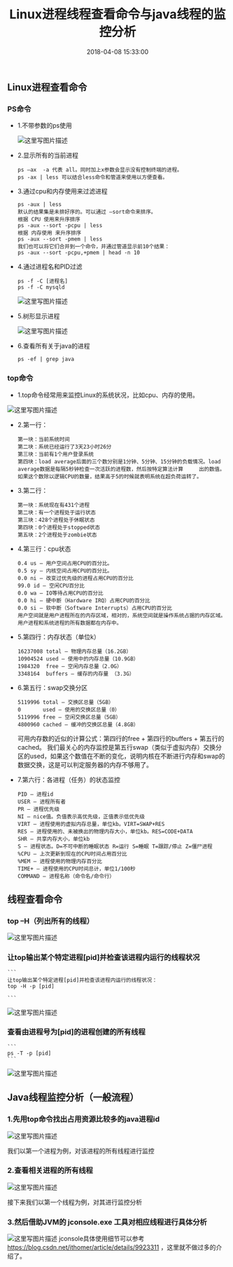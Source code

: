 ﻿---
title: Linux进程线程查看命令与java线程的监控分析
date: 2018-04-08 15:33:00
tags: 
- Linux
category: 
- Linux
description: Linux进程线程查看命令与java线程的监控分析
---

## Linux进程查看命令
### PS命令
- 1.不带参数的ps使用

	![这里写图片描述](https://img-blog.csdn.net/20180326193105204?watermark/2/text/aHR0cHM6Ly9ibG9nLmNzZG4ubmV0L2xpdWJpbjE5OTFsaXViaW4=/font/5a6L5L2T/fontsize/400/fill/I0JBQkFCMA==/dissolve/70)
	
- 2.显示所有的当前进程

	```
	ps –ax  -a 代表 all。同时加上x参数会显示没有控制终端的进程。
	ps -ax | less 可以结合less命令和管道来使用以方便查看。
	```
- 3.通过cpu和内存使用来过滤进程

	```
	ps -aux | less
	默认的结果集是未排好序的。可以通过 –sort命令来排序。
	根据 CPU 使用来升序排序
	ps -aux --sort -pcpu | less
	根据 内存使用 来升序排序
	ps -aux --sort -pmem | less
	我们也可以将它们合并到一个命令，并通过管道显示前10个结果：
	ps -aux --sort -pcpu,+pmem | head -n 10

	```
- 4.通过进程名和PID过滤

	```
	ps -f -C [进程名]
	ps -f -C mysqld
	```
	
	![这里写图片描述](https://img-blog.csdn.net/20180326193641782?watermark/2/text/aHR0cHM6Ly9ibG9nLmNzZG4ubmV0L2xpdWJpbjE5OTFsaXViaW4=/font/5a6L5L2T/fontsize/400/fill/I0JBQkFCMA==/dissolve/70)
	
- 5.树形显示进程

	![这里写图片描述](https://img-blog.csdn.net/20180326193834102?watermark/2/text/aHR0cHM6Ly9ibG9nLmNzZG4ubmV0L2xpdWJpbjE5OTFsaXViaW4=/font/5a6L5L2T/fontsize/400/fill/I0JBQkFCMA==/dissolve/70)
	
- 6.查看所有关于java的进程

	```
	ps -ef | grep java
	```
	
### top命令
- 1.top命令经常用来监控Linux的系统状况，比如cpu、内存的使用。

![这里写图片描述](https://img-blog.csdn.net/20180326194526863?watermark/2/text/aHR0cHM6Ly9ibG9nLmNzZG4ubmV0L2xpdWJpbjE5OTFsaXViaW4=/font/5a6L5L2T/fontsize/400/fill/I0JBQkFCMA==/dissolve/70)


- 2.第一行：

	```
	第一块：当前系统时间
	第二块：系统已经运行了3天23小时26分
	第三块：当前有1个用户登录系统
	第四块：load average后面的三个数分别是1分钟、5分钟、15分钟的负载情况。load average数据是每隔5秒钟检查一次活跃的进程数，然后按特定算法计算		出的数值。如果这个数除以逻辑CPU的数量，结果高于5的时候就表明系统在超负荷运转了。
	```
	
- 3.第二行：

	```
	第一块：系统现在有431个进程
	第二块：有一个进程处于运行状态
	第三块：428个进程处于休眠状态
	第四块：0个进程处于stopped状态
	第五块：2个进程处于zombie状态
	```
	
- 4.第三行：cpu状态

	```
	0.4 us — 用户空间占用CPU的百分比。
	0.5 sy — 内核空间占用CPU的百分比。
	0.0 ni — 改变过优先级的进程占用CPU的百分比
	99.0 id — 空闲CPU百分比
	0.0 wa — IO等待占用CPU的百分比
	0.0 hi — 硬中断（Hardware IRQ）占用CPU的百分比
	0.0 si — 软中断（Software Interrupts）占用CPU的百分比
	用户空间就是用户进程所在的内存区域，相对的，系统空间就是操作系统占据的内存区域。用户进程和系统进程的所有数据都在内存中。
	```
	
	

- 5.第四行：内存状态（单位k）

	```
	16237008 total — 物理内存总量（16.2GB）
	10904524 used — 使用中的内存总量（10.9GB）
	1984320  free — 空闲内存总量（2.0G）
	3348164  buffers — 缓存的内存量 （3.3G）
	```



- 6.第五行：swap交换分区
	
	```
	5119996 total — 交换区总量（5GB）
	0       used — 使用的交换区总量（0）
	5119996 free — 空闲交换区总量（5GB）
	4800960 cached — 缓冲的交换区总量（4.8GB）
	```

	可用内存数的近似的计算公式：第四行的free + 第四行的buffers + 第五行的cached。
我们最关心的内存监控是第五行swap（类似于虚拟内存）交换分区的used，如果这个数值在不断的变化，说明内核在不断进行内存和swap的数据交换，这是可以判定服务器的内存不够用了。

- 7.第六行：各进程（任务）的状态监控

	```
	PID — 进程id
	USER — 进程所有者
	PR — 进程优先级
	NI — nice值。负值表示高优先级，正值表示低优先级
	VIRT — 进程使用的虚拟内存总量，单位kb。VIRT=SWAP+RES
	RES — 进程使用的、未被换出的物理内存大小，单位kb。RES=CODE+DATA
	SHR — 共享内存大小，单位kb
	S — 进程状态。D=不可中断的睡眠状态 R=运行 S=睡眠 T=跟踪/停止 Z=僵尸进程
	%CPU — 上次更新到现在的CPU时间占用百分比
	%MEM — 进程使用的物理内存百分比
	TIME+ — 进程使用的CPU时间总计，单位1/100秒
	COMMAND — 进程名称（命令名/命令行）
	```

## 线程查看命令
### top –H（列出所有的线程）
	
![这里写图片描述](https://img-blog.csdn.net/20180326195231168?watermark/2/text/aHR0cHM6Ly9ibG9nLmNzZG4ubmV0L2xpdWJpbjE5OTFsaXViaW4=/font/5a6L5L2T/fontsize/400/fill/I0JBQkFCMA==/dissolve/70)
	
### 让top输出某个特定进程[pid]并检查该进程内运行的线程状况

	```
	让top输出某个特定进程[pid]并检查该进程内运行的线程状况：
	top -H -p [pid]

	```

![这里写图片描述](https://img-blog.csdn.net/20180326195321929?watermark/2/text/aHR0cHM6Ly9ibG9nLmNzZG4ubmV0L2xpdWJpbjE5OTFsaXViaW4=/font/5a6L5L2T/fontsize/400/fill/I0JBQkFCMA==/dissolve/70)
	
### 查看由进程号为[pid]的进程创建的所有线程

	```
	ps -T -p [pid]
	```
	
	
![这里写图片描述](https://img-blog.csdn.net/20180326194406332?watermark/2/text/aHR0cHM6Ly9ibG9nLmNzZG4ubmV0L2xpdWJpbjE5OTFsaXViaW4=/font/5a6L5L2T/fontsize/400/fill/I0JBQkFCMA==/dissolve/70)

## Java线程监控分析（一般流程）
### 1.先用top命令找出占用资源比较多的java进程id

![这里写图片描述](https://img-blog.csdn.net/20180326212712948?watermark/2/text/aHR0cHM6Ly9ibG9nLmNzZG4ubmV0L2xpdWJpbjE5OTFsaXViaW4=/font/5a6L5L2T/fontsize/400/fill/I0JBQkFCMA==/dissolve/70)
	
我们以第一个进程为例，对该进程的所有线程进行监控
### 2.查看相关进程的所有线程

![这里写图片描述](https://img-blog.csdn.net/20180326213435746?watermark/2/text/aHR0cHM6Ly9ibG9nLmNzZG4ubmV0L2xpdWJpbjE5OTFsaXViaW4=/font/5a6L5L2T/fontsize/400/fill/I0JBQkFCMA==/dissolve/70)
	
接下来我们以第一个线程为例，对其进行监控分析
### 3.然后借助JVM的 jconsole.exe  工具对相应线程进行具体分析

![这里写图片描述](https://img-blog.csdn.net/20180326214337895?watermark/2/text/aHR0cHM6Ly9ibG9nLmNzZG4ubmV0L2xpdWJpbjE5OTFsaXViaW4=/font/5a6L5L2T/fontsize/400/fill/I0JBQkFCMA==/dissolve/70)
jconsole具体使用细节可以参考 https://blog.csdn.net/ithomer/article/details/9923311 ，这里就不做过多的介绍了。
